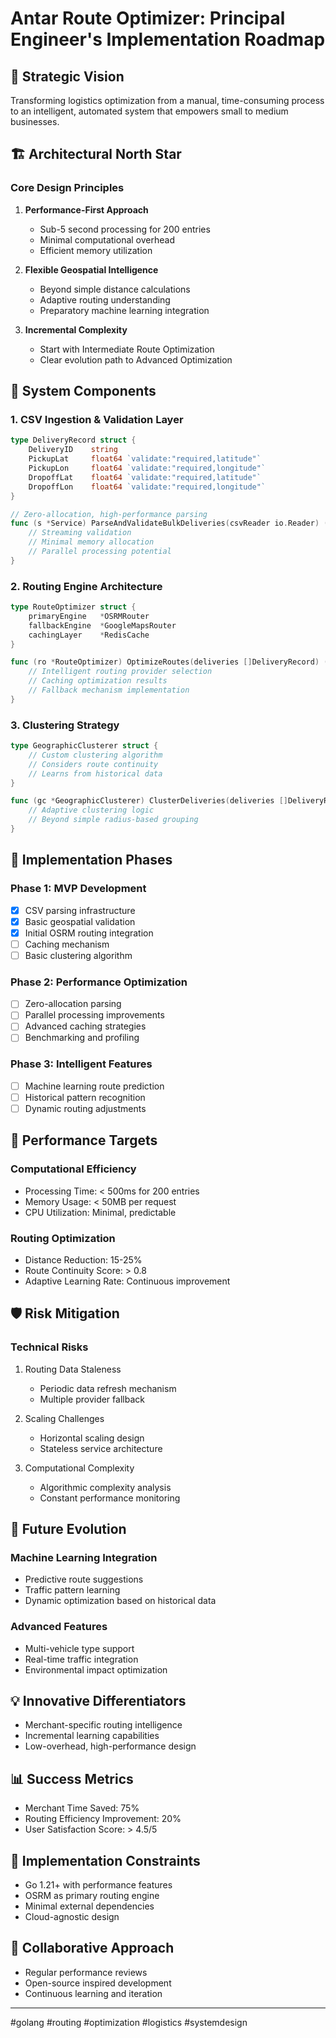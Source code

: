 # Antar Route Optimizer: Principal Engineer's Implementation Roadmap

## 🎯 Strategic Vision
Transforming logistics optimization from a manual, time-consuming process to an intelligent, automated system that empowers small to medium businesses.

## 🏗️ Architectural North Star

### Core Design Principles
1. **Performance-First Approach**
   - Sub-5 second processing for 200 entries
   - Minimal computational overhead
   - Efficient memory utilization

2. **Flexible Geospatial Intelligence**
   - Beyond simple distance calculations
   - Adaptive routing understanding
   - Preparatory machine learning integration

3. **Incremental Complexity**
   - Start with Intermediate Route Optimization
   - Clear evolution path to Advanced Optimization

## 🧩 System Components

### 1. CSV Ingestion & Validation Layer
```go
type DeliveryRecord struct {
    DeliveryID    string
    PickupLat     float64 `validate:"required,latitude"`
    PickupLon     float64 `validate:"required,longitude"`
    DropoffLat    float64 `validate:"required,latitude"`
    DropoffLon    float64 `validate:"required,longitude"`
}

// Zero-allocation, high-performance parsing
func (s *Service) ParseAndValidateBulkDeliveries(csvReader io.Reader) ([]DeliveryRecord, error) {
    // Streaming validation
    // Minimal memory allocation
    // Parallel processing potential
}
```

### 2. Routing Engine Architecture
```go
type RouteOptimizer struct {
    primaryEngine   *OSRMRouter
    fallbackEngine  *GoogleMapsRouter
    cachingLayer    *RedisCache
}

func (ro *RouteOptimizer) OptimizeRoutes(deliveries []DeliveryRecord) ([]Route, error) {
    // Intelligent routing provider selection
    // Caching optimization results
    // Fallback mechanism implementation
}
```

### 3. Clustering Strategy
```go
type GeographicClusterer struct {
    // Custom clustering algorithm
    // Considers route continuity
    // Learns from historical data
}

func (gc *GeographicClusterer) ClusterDeliveries(deliveries []DeliveryRecord) []DeliveryCluster {
    // Adaptive clustering logic
    // Beyond simple radius-based grouping
}
```

## 🚀 Implementation Phases

### Phase 1: MVP Development
- [x] CSV parsing infrastructure
- [x] Basic geospatial validation
- [x] Initial OSRM routing integration
- [ ] Caching mechanism
- [ ] Basic clustering algorithm

### Phase 2: Performance Optimization
- [ ] Zero-allocation parsing
- [ ] Parallel processing improvements
- [ ] Advanced caching strategies
- [ ] Benchmarking and profiling

### Phase 3: Intelligent Features
- [ ] Machine learning route prediction
- [ ] Historical pattern recognition
- [ ] Dynamic routing adjustments

## 🔬 Performance Targets

### Computational Efficiency
- Processing Time: < 500ms for 200 entries
- Memory Usage: < 50MB per request
- CPU Utilization: Minimal, predictable

### Routing Optimization
- Distance Reduction: 15-25%
- Route Continuity Score: > 0.8
- Adaptive Learning Rate: Continuous improvement

## 🛡️ Risk Mitigation

### Technical Risks
1. Routing Data Staleness
   - Periodic data refresh mechanism
   - Multiple provider fallback

2. Scaling Challenges
   - Horizontal scaling design
   - Stateless service architecture

3. Computational Complexity
   - Algorithmic complexity analysis
   - Constant performance monitoring

## 🔮 Future Evolution

### Machine Learning Integration
- Predictive route suggestions
- Traffic pattern learning
- Dynamic optimization based on historical data

### Advanced Features
- Multi-vehicle type support
- Real-time traffic integration
- Environmental impact optimization

## 💡 Innovative Differentiators
- Merchant-specific routing intelligence
- Incremental learning capabilities
- Low-overhead, high-performance design

## 📊 Success Metrics
- Merchant Time Saved: 75%
- Routing Efficiency Improvement: 20%
- User Satisfaction Score: > 4.5/5

## 🚧 Implementation Constraints
- Go 1.21+ with performance features
- OSRM as primary routing engine
- Minimal external dependencies
- Cloud-agnostic design

## 🤝 Collaborative Approach
- Regular performance reviews
- Open-source inspired development
- Continuous learning and iteration

---

#golang #routing #optimization #logistics #systemdesign
